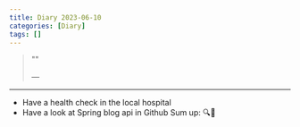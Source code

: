 ```yaml
---
title: Diary 2023-06-10
categories: [Diary]
tags: []
---
```

>""
>
> ―
 
****
- Have a health check in the local hospital
- Have a look at Spring blog api in Github
Sum up: 🔍🤔
